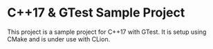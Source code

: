 # C++17 & GTest Sample Project

This project is a sample project for C++17 with GTest. It is setup using CMake and is under use with CLion.
